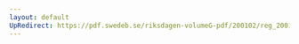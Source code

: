 ```yaml
---
layout: default
UpRedirect: https://pdf.swedeb.se/riksdagen-volumeG-pdf/200102/reg_200102/reg_200102_0017.pdf
---
```

